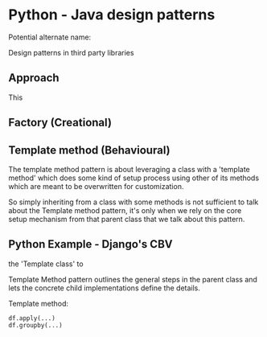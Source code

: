 # Python - Java design patterns

Potential alternate name: 

Design patterns in third party libraries


## Approach

This  


## Factory (Creational)





## Template method (Behavioural)

The template method pattern is about leveraging a class with a 'template method'
which does some kind of setup process using other of its methods which are 
meant to be overwritten for customization.

So simply inheriting from a class with some methods is not sufficient to talk about the Template method pattern, it's only when we rely on the 
core setup mechanism from that parent class that we talk about this pattern.


## Python Example - Django's CBV 





the 'Template class' to  


Template Method pattern outlines the general steps in the parent class and lets the concrete child
implementations define the details.




Template method:
```
df.apply(...)
df.groupby(...)




```
